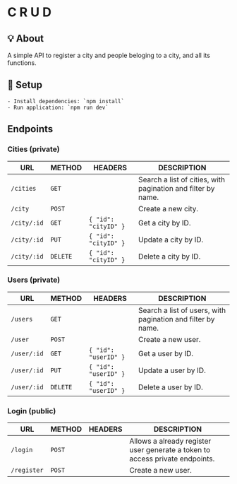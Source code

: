 # C R U D

## :bulb: About

A simple API to register a city and people beloging to a city, and all its functions.

## :wrench: Setup

    - Install dependencies: `npm install`
    - Run application: `npm run dev`

## Endpoints

### Cities (private)

| URL | METHOD | HEADERS | DESCRIPTION |
| - | - | - | - |
| `/cities`| `GET`| | Search a list of cities, with pagination and filter by name. |
| `/city`| `POST`| | Create a new city. |
| `/city/:id` | `GET` | `{ "id": "cityID" }` | Get a city by ID. |
| `/city/:id` | `PUT` | `{ "id": "cityID" }` | Update a city by ID. |
| `/city/:id` | `DELETE` | `{ "id": "cityID" }` | Delete a city by ID. |

### Users (private)

| URL | METHOD | HEADERS | DESCRIPTION |
| - | - | - | - |
| `/users`| `GET`| | Search a list of users, with pagination and filter by name. |
| `/user`| `POST`| | Create a new user. |
| `/user/:id` | `GET` | `{ "id": "userID" }` | Get a user by ID. |
| `/user/:id` | `PUT` | `{ "id": "userID" }` | Update a user by ID. |
| `/user/:id` | `DELETE` | `{ "id": "userID" }` | Delete a user by ID. |

### Login (public)

| URL | METHOD | HEADERS | DESCRIPTION |
| - | - | - | - |
| `/login`| `POST`| | Allows a already register user generate a token to access private endpoints. |
| `/register`| `POST`| | Create a new user. |
